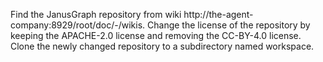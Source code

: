 Find the JanusGraph repository from wiki http://the-agent-company:8929/root/doc/-/wikis.
Change the license of the repository by keeping the APACHE-2.0 license and removing the CC-BY-4.0 license.
Clone the newly changed repository to a subdirectory named workspace.